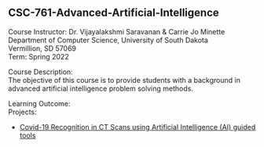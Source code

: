 ## CSC-761-Advanced-Artificial-Intelligence

Course Instructor: Dr. Vijayalakshmi Saravanan & Carrie Jo Minette
Department of Computer Science, University of South Dakota </br>
Vermillion, SD 57069 </br>
Term: Spring 2022 </br>


Course Description:</br>
The objective of this course is to provide students with a background in advanced artificial intelligence problem solving methods.


Learning Outcome:</br>
Projects: 
- [Covid-19 Recognition in CT Scans using Artificial Intelligence (AI) guided tools](/)